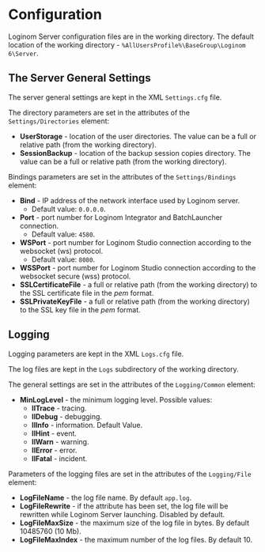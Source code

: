 # Configuration

Loginom Server configuration files are in the working directory. The default location of the working directory - `%AllUsersProfile%\BaseGroup\Loginom 6\Server`.

## The Server General Settings

The server general settings are kept in the XML `Settings.cfg` file.

The directory parameters are set in the attributes of the `Settings/Directories` element:

* **UserStorage** - location of the user directories. The value can be a full or relative path (from the working directory).
* **SessionBackup** - location of the backup session copies directory. The value can be a full or relative path (from the working directory).

Bindings parameters are set in the attributes of the `Settings/Bindings` element:

* **Bind** - IP address of the network interface used by Loginom server.
   * Default value: `0.0.0.0`.
* **Port** - port number for Loginom Integrator and BatchLauncher connection.
   * Default value: `4580`.
* **WSPort** - port number for Loginom Studio connection according to the websocket (ws) protocol.
   * Default value: `8080`.
* **WSSPort** - port number for Loginom Studio connection according to the websocket secure (wss) protocol.
* **SSLCertificateFile** - a full or relative path (from the working directory) to the SSL certificate file in the *pem* format.
* **SSLPrivateKeyFile** - a full or relative path (from the working directory) to the SSL key file in the *pem* format.

## Logging

Logging parameters are kept in the XML `Logs.cfg` file.

The log files are kept in the `Logs` subdirectory of the working directory.

The general settings are set in the attributes of the `Logging/Common` element:

* **MinLogLevel** - the minimum logging level. Possible values:
   * **llTrace** - tracing.
   * **llDebug** - debugging.
   * **llInfo** - information. Default Value.
   * **llHint** - event.
   * **llWarn** - warning.
   * **llError** - error.
   * **llFatal** - incident.

Parameters of the logging files are set in the attributes of the `Logging/File` element:

* **LogFileName** - the log file name. By default `app.log`.
* **LogFileRewrite** - if the attribute has been set, the log file will be rewritten while Loginom Server launching. Disabled by default.
* **LogFileMaxSize** - the maximum size of the log file in bytes. By default 10485760 (10 Mb).
* **LogFileMaxIndex** - the maximum number of the log files. By default 10.
